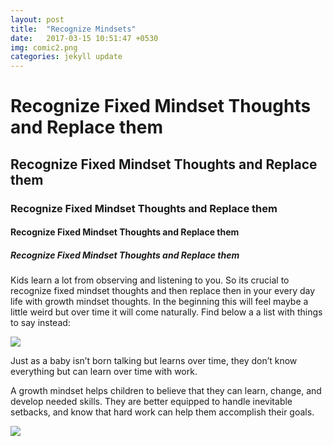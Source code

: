 ```yaml
---
layout: post
title:  "Recognize Mindsets"
date:   2017-03-15 10:51:47 +0530
img: comic2.png
categories: jekyll update
---
```


# Recognize Fixed Mindset Thoughts and Replace them

## Recognize Fixed Mindset Thoughts and Replace them
### Recognize Fixed Mindset Thoughts and Replace them
#### Recognize Fixed Mindset Thoughts and Replace them
##### Recognize Fixed Mindset Thoughts and Replace them

Kids learn a lot from observing and listening to you. So its crucial to recognize fixed mindset thoughts and then replace then in your every day life with growth mindset thoughts. In the beginning this will feel maybe a little weird but over time it will come naturally. Find below a a list with things to say instead:

<img src="{{site.baseurl}}/images/sayings.png">


Just as a baby isn’t born talking but learns over time, they don’t know everything but can learn over time with work.

A growth mindset helps children to believe that they can learn, change, and develop needed skills. They are better equipped to handle inevitable setbacks, and know that hard work can help them accomplish their goals.

<img src="{{site.baseurl}}/images/comic1.png">